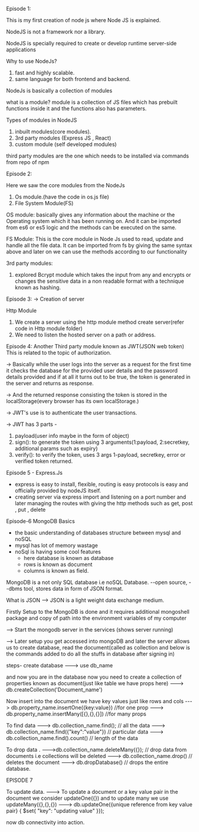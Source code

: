 Episode 1:

This is my first creation of node js where Node JS is explained.

NodeJS is not a framework nor a library.

NodeJS is specially required to create or develop runtime server-side applications

Why to use NodeJs?

1. fast and highly scalable.
2. same language for both frontend and backend.

NodeJs is basically a collection of modules

what is a module?
module is a collection of JS files which has prebuilt functions inside it and the functions also has parameters.

Types of modules in NodeJS

1. inbuilt modules(core modules).
2. 3rd party modules (Express JS , React)
3. custom module (self developed modules)

third party modules are the one which needs to be installed via commands from repo of npm

Episode 2:

Here we saw the core modules from the NodeJs

1. Os module.(have the code in os.js file)
2. File System Module(FS)

OS module: basically gives any information about the machine or the Operating system which it has been running on.
And it can be imported from es6 or es5 logic and the methods can be executed on the same.

FS Module: This is the core module in Node Js used to read, update and handle all the file data.
It can be imported from fs by giving the same syntax above and later on we can use the methods according to our functionality

3rd party modules:

1. explored Bcrypt module which takes the input from any and encrypts or changes the sensitive data in a non readable format with a technique known as hashing.

Episode 3:
-> Creation of server

Http Module

1. We create a server using the http module method create server(refer code in Http module folder)
2. We need to listen the hosted server on a path or address.

Episode 4:
Another Third party module known as JWT(JSON web token)
This is related to the topic of authorization.

-> Basically while the user logs into the server as a request for the first time it checks the database for the provided user details and the password details provided and if at all it turns out to be true, the token is generated in the server and returns as response.

-> And the returned response consisting the token is stored in the localStorage(every browser has its own localStorage.)

-> JWT's use is to authenticate the user transactions.

-> JWT has 3 parts -

1. payload(user info maybe in the form of object)
2. sign(): to generate the token using 3 arguments(1:payload, 2:secretkey, additional params such as expiry)
3. verify(): to verify the token, uses 3 args 1-payload, secretkey, error or verified token returned.

Episode 5 - Express.Js

- express is easy to install, flexible, routing is easy protocols is easy and officially provided by nodeJS itself.
- creating server via express import and listening on a port number and later managing the routes with giving the http methods such as get, post , put , delete

Episode-6 MongoDB Basics

- the basic understanding of databases structure between mysql and noSQL
- mysql has lot of memory wastage
- noSql is having some cool features
  - here database is known as database
  - rows is known as document
  - columns is known as field.

MongoDB is a not only SQL database i.e noSQL Database.
--open source,
--dbms tool, stores data in form of JSON format.

What is JSON
--> JSON is a light weight data exchange medium.

Firstly Setup to the MongoDB is done and it requires additional mongoshell package and copy of path into the environment variables of my computer

--> Start the mongodb server in the services (shows server running)

--> Later setup you get accessed into mongoDB and later the server allows us to create database, read the document(called as collection and below is the commands added to do all the stuffs in database after signing in)

steps- create database
---> use db_name

and now you are in the database now you need to create a collection of properties known as document(just like table we have props here)
---> db.createCollection('Document_name')

Now insert into the document we have key values just like rows and cols
---> db.property_name.insertOne({key:value}) //for one prop
---> db.property_name.insertMany([{},{},{}]) //for many props

To find data
---> db.collection_name.find(); // all the data
---> db.collection_name.find({"key":"value"}) // particular data
---> db.collection_name.find().count() // length of the data

To drop data .
--->db.collection_name.deleteMany({}); // drop data from documents i.e collections will be deleted
---> db.collection_name.drop() // deletes the document
---> db.dropDatabase() // drops the entire database.

EPISODE 7

To update data.
---> To update a document or a key value pair in the document we consider
updateOne({}) and to update many we use updateMany({},{},{})
---> db.updateOne({unique reference from key value pair} { $set{ "key": "updating value" }});

now db connectivity into action.
